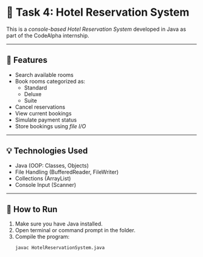# 🏨 Task 4: Hotel Reservation System

This is a *console-based Hotel Reservation System* developed in Java as part of the CodeAlpha internship.

---

## 📌 Features

- Search available rooms
- Book rooms categorized as:
  - Standard
  - Deluxe
  - Suite
- Cancel reservations
- View current bookings
- Simulate payment status
- Store bookings using *file I/O*

---

## 💡 Technologies Used

- Java (OOP: Classes, Objects)
- File Handling (BufferedReader, FileWriter)
- Collections (ArrayList)
- Console Input (Scanner)

---

## 🏁 How to Run

1. Make sure you have Java installed.
2. Open terminal or command prompt in the folder.
3. Compile the program:
   ```bash
   javac HotelReservationSystem.java
